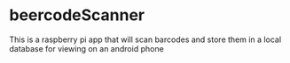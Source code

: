 # beercodeScanner

This is a raspberry pi app that will scan barcodes and store them in a local database for viewing on an android phone
